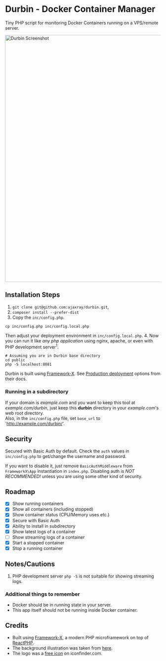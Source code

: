 # Durbin - Docker Container Manager

Tiny PHP script for monitoring Docker Containers running on a VPS/remote server.

<img src="https://github.com/ajaxray/durbin/assets/439612/8725dc33-c19c-4030-a25b-58ee0247f788" width="800" alt="Durbin Screenshot" />


## Installation Steps

1. `git clone git@github.com:ajaxray/durbin.git`, 
2. `composer install --prefer-dist`
3. Copy the `inc/config.php`.
```shell
cp inc/config.php inc/config.local.php
```
Then adjust your deployment environment in `inc/config.local.php`.
4. Now you can run it like *any php application* using nginx, apache, or even with PHP development server<sup>1</sup>.
```shell
# Assuming you are in Durbin base directory
cd public
php -S localhost:8081
```
Durbin is built using [Framework-X](https://framework-x.org/). See [Production deployment](https://framework-x.org/docs/best-practices/deployment/) options from their docs. 

### Running in a subdirectory

If your domain is _example.com_ and you want to keep this tool at _example.com/durbin_,
just keep this **durbin** directory in your _example.com_'s web root directory.  
Also, in the `inc/config.php` file, set `base_url` to 'http://example.com/durbin/'.

## Security

Secured with Basic Auth by default.
Check the `auth` values in `inc/config.php` to get/change the username and password.

If you want to disable it, just remove `BasicAuthMiddleware` from `FrameworkX\App` instantiation in `index.php`.
Disabling auth is _NOT RECOMMENDED!_ unless you are using some other kind of security.

## Roadmap

- [x] Show running containers
- [x] Show all containers (including stopped)
- [x] Show container status (CPU/Memory uses etc.)
- [x] Secure with Basic Auth
- [x] Ability to install in subdirectory
- [x] Show latest logs of a container
- [ ] Show streaming logs of a container
- [x] Start a stopped container
- [x] Stop a running container

## Notes/Cautions
1. PHP development server `php -S` is not suitable for showing streaming logs.

### Additional things to remember
- Docker should be in running state in your server.
- This app itself should not be running inside Docker container.

## Credits

- Built using [Framework-X](https://framework-x.org/), a modern PHP microframework on top of [ReactPHP](https://reactphp.org/).
- The background illustration was taken from [here](https://www.behance.net/gallery/41119883/Docker-Whale/modules/248250921).
- The logo was a [free icon](https://www.iconfinder.com/icons/7204507/binoculars_find_search_zoom_magnifier_army_military_icon) on iconfinder.com.
